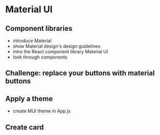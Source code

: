 # Material UI

## Component libraries
- introduce Material
- show Material design's design guidelines
- intro the React component library Material UI
- look through components

## Challenge: replace your buttons with material buttons

## Apply a theme
- create MUI theme in App.js

## Create card